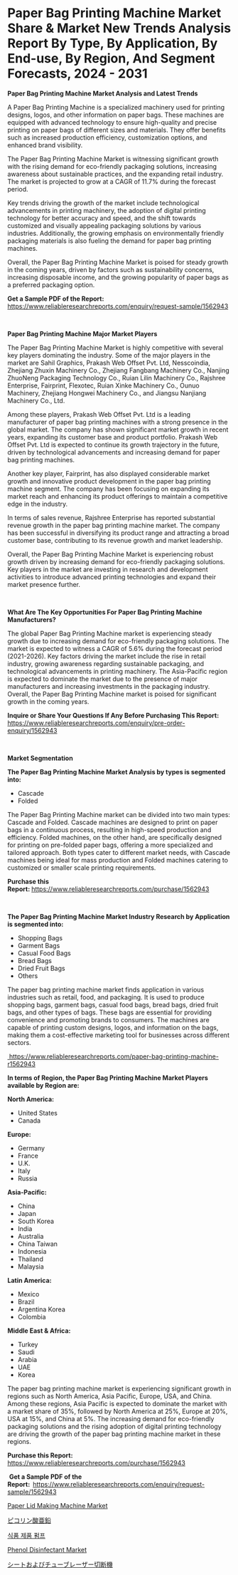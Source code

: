 <p><h1>Paper Bag Printing Machine Market Share & Market New Trends Analysis Report By Type, By Application, By End-use, By Region, And Segment Forecasts, 2024 - 2031</h1></p><p><strong>Paper Bag Printing Machine Market Analysis and Latest Trends</strong></p>
<p><p>A Paper Bag Printing Machine is a specialized machinery used for printing designs, logos, and other information on paper bags. These machines are equipped with advanced technology to ensure high-quality and precise printing on paper bags of different sizes and materials. They offer benefits such as increased production efficiency, customization options, and enhanced brand visibility.</p><p>The Paper Bag Printing Machine Market is witnessing significant growth with the rising demand for eco-friendly packaging solutions, increasing awareness about sustainable practices, and the expanding retail industry. The market is projected to grow at a CAGR of 11.7% during the forecast period.</p><p>Key trends driving the growth of the market include technological advancements in printing machinery, the adoption of digital printing technology for better accuracy and speed, and the shift towards customized and visually appealing packaging solutions by various industries. Additionally, the growing emphasis on environmentally friendly packaging materials is also fueling the demand for paper bag printing machines.</p><p>Overall, the Paper Bag Printing Machine Market is poised for steady growth in the coming years, driven by factors such as sustainability concerns, increasing disposable income, and the growing popularity of paper bags as a preferred packaging option.</p></p>
<p><strong>Get a Sample PDF of the Report:&nbsp;</strong> <a href="https://www.reliableresearchreports.com/enquiry/request-sample/1562943">https://www.reliableresearchreports.com/enquiry/request-sample/1562943</a></p>
<p>&nbsp;</p>
<p><strong>Paper Bag Printing Machine Major Market Players</strong></p>
<p><p>The Paper Bag Printing Machine Market is highly competitive with several key players dominating the industry. Some of the major players in the market are Sahil Graphics, Prakash Web Offset Pvt. Ltd, Nesscoindia, Zhejiang Zhuxin Machinery Co., Zhejiang Fangbang Machinery Co., Nanjing ZhuoNeng Packaging Technology Co., Ruian Lilin Machinery Co., Rajshree Enterprise, Fairprint, Flexotec, Ruian Xinke Machinery Co., Ounuo Machinery, Zhejiang Hongwei Machinery Co., and Jiangsu Nanjiang Machinery Co., Ltd.</p><p>Among these players, Prakash Web Offset Pvt. Ltd is a leading manufacturer of paper bag printing machines with a strong presence in the global market. The company has shown significant market growth in recent years, expanding its customer base and product portfolio. Prakash Web Offset Pvt. Ltd is expected to continue its growth trajectory in the future, driven by technological advancements and increasing demand for paper bag printing machines.</p><p>Another key player, Fairprint, has also displayed considerable market growth and innovative product development in the paper bag printing machine segment. The company has been focusing on expanding its market reach and enhancing its product offerings to maintain a competitive edge in the industry.</p><p>In terms of sales revenue, Rajshree Enterprise has reported substantial revenue growth in the paper bag printing machine market. The company has been successful in diversifying its product range and attracting a broad customer base, contributing to its revenue growth and market leadership.</p><p>Overall, the Paper Bag Printing Machine Market is experiencing robust growth driven by increasing demand for eco-friendly packaging solutions. Key players in the market are investing in research and development activities to introduce advanced printing technologies and expand their market presence further.</p></p>
<p>&nbsp;</p>
<p><strong>What Are The Key Opportunities For Paper Bag Printing Machine Manufacturers?</strong></p>
<p><p>The global Paper Bag Printing Machine market is experiencing steady growth due to increasing demand for eco-friendly packaging solutions. The market is expected to witness a CAGR of 5.6% during the forecast period (2021-2026). Key factors driving the market include the rise in retail industry, growing awareness regarding sustainable packaging, and technological advancements in printing machinery. The Asia-Pacific region is expected to dominate the market due to the presence of major manufacturers and increasing investments in the packaging industry. Overall, the Paper Bag Printing Machine market is poised for significant growth in the coming years.</p></p>
<p><strong>Inquire or Share Your Questions If Any Before Purchasing This Report:</strong> <a href="https://www.reliableresearchreports.com/enquiry/pre-order-enquiry/1562943">https://www.reliableresearchreports.com/enquiry/pre-order-enquiry/1562943</a></p>
<p>&nbsp;</p>
<p><strong>Market Segmentation</strong></p>
<p><strong>The Paper Bag Printing Machine Market Analysis by types is segmented into:</strong></p>
<p><ul><li>Cascade</li><li>Folded</li></ul></p>
<p><p>The Paper Bag Printing Machine market can be divided into two main types: Cascade and Folded. Cascade machines are designed to print on paper bags in a continuous process, resulting in high-speed production and efficiency. Folded machines, on the other hand, are specifically designed for printing on pre-folded paper bags, offering a more specialized and tailored approach. Both types cater to different market needs, with Cascade machines being ideal for mass production and Folded machines catering to customized or smaller scale printing requirements.</p></p>
<p><strong>Purchase this Report:&nbsp;</strong><a href="https://www.reliableresearchreports.com/purchase/1562943">https://www.reliableresearchreports.com/purchase/1562943</a></p>
<p>&nbsp;</p>
<p><strong>The Paper Bag Printing Machine Market Industry Research by Application is segmented into:</strong></p>
<p><ul><li>Shopping Bags</li><li>Garment Bags</li><li>Casual Food Bags</li><li>Bread Bags</li><li>Dried Fruit Bags</li><li>Others</li></ul></p>
<p><p>The paper bag printing machine market finds application in various industries such as retail, food, and packaging. It is used to produce shopping bags, garment bags, casual food bags, bread bags, dried fruit bags, and other types of bags. These bags are essential for providing convenience and promoting brands to consumers. The machines are capable of printing custom designs, logos, and information on the bags, making them a cost-effective marketing tool for businesses across different sectors.</p></p>
<p><a href="https://www.reliableresearchreports.com/paper-bag-printing-machine-r1562943">&nbsp;https://www.reliableresearchreports.com/paper-bag-printing-machine-r1562943</a></p>
<p><strong>In terms of Region, the Paper Bag Printing Machine Market Players available by Region are:</strong></p>
<p>
    <p> <strong> North America: </strong>
        <ul>
            <li>United States</li>
            <li>Canada</li>
        </ul>
        </p> 
    <p> <strong> Europe: </strong>
        <ul>
            <li>Germany</li>
            <li>France</li>
            <li>U.K.</li>
            <li>Italy</li>
            <li>Russia</li>
        </ul>
        </p> 
    <p> <strong> Asia-Pacific: </strong>
        <ul>
            <li>China</li>
            <li>Japan</li>
            <li>South Korea</li>
            <li>India</li>
            <li>Australia</li>
            <li>China Taiwan</li>
            <li>Indonesia</li>
            <li>Thailand</li>
            <li>Malaysia</li>
        </ul>
        </p> 
    <p> <strong> Latin America: </strong>
        <ul>
            <li>Mexico</li>
            <li>Brazil</li>
            <li>Argentina Korea</li>
            <li>Colombia</li>
        </ul>
        </p> 
    <p> <strong> Middle East & Africa: </strong>
        <ul>
            <li>Turkey</li>
            <li>Saudi</li>
            <li>Arabia</li>
            <li>UAE</li>
            <li>Korea</li>
        </ul>
    </p>
    </p>
<p><p>The paper bag printing machine market is experiencing significant growth in regions such as North America, Asia Pacific, Europe, USA, and China. Among these regions, Asia Pacific is expected to dominate the market with a market share of 35%, followed by North America at 25%, Europe at 20%, USA at 15%, and China at 5%. The increasing demand for eco-friendly packaging solutions and the rising adoption of digital printing technology are driving the growth of the paper bag printing machine market in these regions.</p></p>
<p><strong>Purchase this Report: </strong><a href="https://www.reliableresearchreports.com/purchase/1562943">https://www.reliableresearchreports.com/purchase/1562943</a></p>
<p>&nbsp;<strong>Get a Sample PDF of the Report:&nbsp;&nbsp;</strong><a href="https://www.reliableresearchreports.com/enquiry/request-sample/1562943">https://www.reliableresearchreports.com/enquiry/request-sample/1562943</a></p>
<p><strong></strong></p>
<p><p><a href="https://github.com/Hazelklievgspy6vdcsmu106w/Market-Research-Report-List-2/blob/main/paper-lid-making-machine-market.md">Paper Lid Making Machine Market</a></p><p><a href="https://github.com/mcbeesbxa270/Market-Research-Report-List-1/blob/main/838650126695.md">ピコリン酸亜鉛</a></p><p><a href="https://github.com/GabrielBlanda5656/Market-Research-Report-List-1/blob/main/805178424700.md">식품 제품 펌프</a></p><p><a href="https://issuu.com/reportprime-2/docs/phenol-disinfectant-market-size-2030.pptx">Phenol Disinfectant Market</a></p><p><a href="https://github.com/ksxzwxabcuynh011/Market-Research-Report-List-1/blob/main/780853226694.md">シートおよびチューブレーザー切断機</a></p></p>